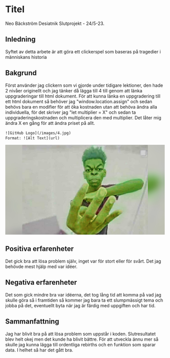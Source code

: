 # Titel

Neo Bäckström Desiatnik Slutprojekt - 24/5-23.

## Inledning

Syftet av detta arbete är att göra ett clickerspel som baseras på tragedier i människans historia

## Bakgrund

Först använder jag clickern som vi gjorde under tidigare lektioner, den hade 2 nivåer originellt och jag tänker då lägga till 4 till genom att länka uppgraderingar till html dokument. För att kunna länka en uppgradering till ett html dokument så behöver jag "window.location.assign" och sedan behövs bara en modifier för att öka kostnaden utan att behöva ändra alla individuella, för det skriver jag "let multiplier = X" och sedan ta uppgraderingskostnaden och multiplicera den med multiplier. Det låter mig ändra X en gång för att ändra priset på allt.

```
![GitHub Logo](/images/4.jpg)
Format: ![Alt Text](url)
```

![beast boy 4 fingers up](../img/4.jpg)

## Positiva erfarenheter

Det gick bra att lösa problem själv, inget var för stort eller för svårt. Det jag behövde mest hjälp med var idéer. 

## Negativa erfarenheter

Det som gick mindre bra var idéerna, det tog lång tid att komma på vad jag skulle göra så i framtiden så kommer jag bara ta ett slumpmässigt tema och jobba på det, eventuellt byta när jag är färdig med uppgiften och har tid.

## Sammanfattning

Jag har blivit bra på att lösa problem som uppstår i koden. Slutresultatet blev helt okej men det kunde ha blivit bättre. För att utveckla ännu mer så skulle jag kunna lägga till ordentliga rebirths och en funktion som sparar data. I helhet så har det gått bra.